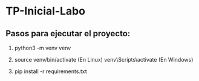# TP-Inicial-Labo

## Pasos para ejecutar el proyecto:

1. python3 -m venv venv
   
2. source venv/bin/activate  (En Linux)
   venv\Scripts\activate     (En Windows)
   
3. pip install -r requirements.txt
